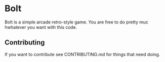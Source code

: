 # Bolt
Bolt is a simple arcade retro-style game. You are free to do pretty muc hwhatever you want with this code.

## Contributing
If you want to contribute see CONTRIBUTING.md for things that need doing.
